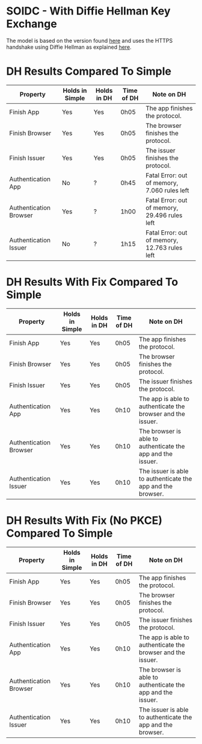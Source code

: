 # SOIDC - With Diffie Hellman Key Exchange

The model is based on the version found [here](/soidc/soidc-lateHS) and uses the HTTPS handshake using Diffie Hellman as explained [here](/https).

# DH Results Compared To Simple

| Property  | Holds in Simple | Holds in DH | Time of DH | Note on DH |
| ------------- | ------------- | ------------- | ------------- | ------------- |
| Finish App | Yes  | Yes | 0h05 | The app finishes the protocol. |
| Finish Browser | Yes  | Yes | 0h05 | The browser finishes the protocol. |
| Finish Issuer | Yes  | Yes | 0h05 | The issuer finishes the protocol. |
| Authentication App | No | ?  | 0h45 | Fatal Error: out of memory, 7.060 rules left |
| Authentication Browser | Yes | ? | 1h00 | Fatal Error: out of memory, 29.496 rules left |
| Authentication Issuer  | No | ? | 1h15 | Fatal Error: out of memory, 12.763 rules left |

# DH Results With Fix Compared To Simple

| Property  | Holds in Simple | Holds in DH | Time of DH | Note on DH |
| ------------- | ------------- | ------------- | ------------- | ------------- |
| Finish App | Yes  | Yes | 0h05 | The app finishes the protocol. |
| Finish Browser | Yes  | Yes | 0h05 | The browser finishes the protocol. |
| Finish Issuer | Yes  | Yes | 0h05 | The issuer finishes the protocol. |
| Authentication App | Yes | Yes  | 0h10 | The app is able to authenticate the browser and the issuer. |
| Authentication Browser | Yes | Yes | 0h10 | The browser is able to authenticate the app and the issuer. |
| Authentication Issuer  | Yes | Yes | 0h10 | The issuer is able to authenticate the app and the browser. |

# DH Results With Fix (No PKCE) Compared To Simple

| Property  | Holds in Simple | Holds in DH | Time of DH | Note on DH |
| ------------- | ------------- | ------------- | ------------- | ------------- |
| Finish App | Yes  | Yes | 0h05 | The app finishes the protocol. |
| Finish Browser | Yes  | Yes | 0h05 | The browser finishes the protocol. |
| Finish Issuer | Yes  | Yes | 0h05 | The issuer finishes the protocol. |
| Authentication App | Yes | Yes  | 0h10 | The app is able to authenticate the browser and the issuer. |
| Authentication Browser | Yes | Yes | 0h10 | The browser is able to authenticate the app and the issuer. |
| Authentication Issuer  | Yes | Yes | 0h10 | The issuer is able to authenticate the app and the browser. |
